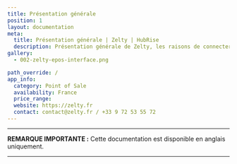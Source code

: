 ```yaml
---
title: Présentation générale
position: 1
layout: documentation
meta:
  title: Présentation générale | Zelty | HubRise
  description: Présentation générale de Zelty, les raisons de connecter votre caisse à HubRise et les fonctionnalités de l'intégration avec HubRise.
gallery:
  - 002-zelty-epos-interface.png

path_override: /
app_info:
  category: Point of Sale
  availability: France
  price_range:
  website: https://zelty.fr
  contact: contact@zelty.fr / +33 9 72 53 55 72
---
```


---

**REMARQUE IMPORTANTE :** Cette documentation est disponible <Link to="/apps/zelty" addLocalePrefix={false}>en anglais uniquement</Link>.

---
